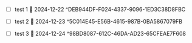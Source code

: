 - [ ] test 1 📅 2024-12-22 ^DEB944DF-F024-4337-9096-1ED3C38D8FBC

- [ ] test 2 📅 2024-12-23 ^5C014E45-E56B-4615-987B-0BA5867079FB
- [ ] test 3 📅 2024-12-24 ^98BD8087-612C-46DA-AD23-65CFEAE7F608
